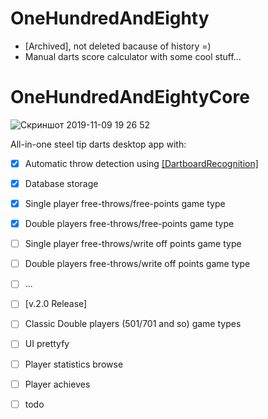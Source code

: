 # OneHundredAndEighty 
* [Archived], not deleted bacause of history =)
* Manual darts score calculator with some cool stuff...
  
# OneHundredAndEightyCore
![Скриншот 2019-11-09 19 26 52](https://user-images.githubusercontent.com/42347722/77202337-2d73f400-6aff-11ea-82e9-1319734e7007.png)

All-in-one steel tip darts desktop app with:
- [x] Automatic throw detection using [[DartboardRecognition]](https://github.com/YellowFive5/DartboardRecognition)
- [x] Database storage
- [x] Single player free-throws/free-points game type
- [x] Double players free-throws/free-points game type
- [ ] Single player free-throws/write off points game type
- [ ] Double players free-throws/write off points game type
- [ ] ...
- [ ] [v.2.0 Release]
- [ ] Classic Double players (501/701 and so) game types
- [ ] UI prettyfy
- [ ] Player statistics browse
- [ ] Player achieves
- [ ] todo

